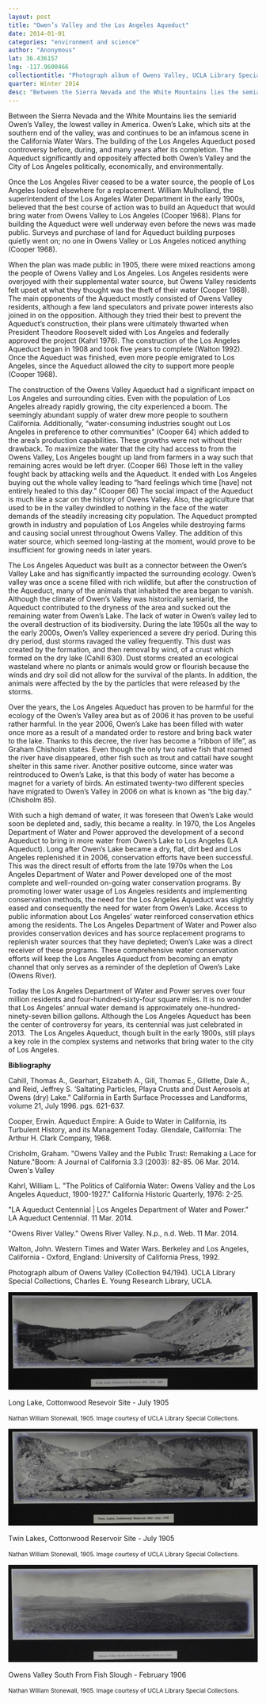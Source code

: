 ```yaml
---
layout: post
title: "Owen’s Valley and the Los Angeles Aqueduct"
date: 2014-01-01
categories: "environment and science"
author: "Anonymous"
lat: 36.436157
lng: -117.9600466
collectiontitle: "Photograph album of Owens Valley, UCLA Library Special Collections"
quarter: Winter 2014
desc: "Between the Sierra Nevada and the White Mountains lies the semiarid Owen’s Valley, the lowest valley in America. Owen’s Lake, which sits at the southern end of the valley, was and continues to be an infamous scene in the California Water Wars. The building of the Los Angeles Aqueduct posed controversy before, during, and many years after its completion. The Aqueduct significantly and oppositely affected both Owen’s Valley and the City of Los Angeles politically, economically, and environmentally."
---
```

Between the Sierra Nevada and the White Mountains lies the semiarid Owen’s Valley, the lowest valley in America. Owen’s Lake, which sits at the southern end of the valley, was and continues to be an infamous scene in the California Water Wars. The building of the Los Angeles Aqueduct posed controversy before, during, and many years after its completion. The Aqueduct significantly and oppositely affected both Owen’s Valley and the City of Los Angeles politically, economically, and environmentally.

Once the Los Angeles River ceased to be a water source, the people of Los Angeles looked elsewhere for a replacement. William Mulholland, the superintendent of the Los Angeles Water Department in the early 1900s, believed that the best course of action was to build an Aqueduct that would bring water from Owens Valley to Los Angeles (Cooper 1968). Plans for building the Aqueduct were well underway even before the news was made public. Surveys and purchase of land for Aqueduct building purposes quietly went on; no one in Owens Valley or Los Angeles noticed anything (Cooper 1968).

When the plan was made public in 1905, there were mixed reactions among the people of Owens Valley and Los Angeles. Los Angeles residents were overjoyed with their supplemental water source, but Owens Valley residents felt upset at what they thought was the theft of their water (Cooper 1968). The main opponents of the Aqueduct mostly consisted of Owens Valley residents, although a few land speculators and private power interests also joined in on the opposition. Although they tried their best to prevent the Aqueduct’s construction, their plans were ultimately thwarted when President Theodore Roosevelt sided with Los Angeles and federally approved the project (Kahrl 1976). The construction of the Los Angeles Aqueduct began in 1908 and took five years to complete (Walton 1992). Once the Aqueduct was finished, even more people emigrated to Los Angeles, since the Aqueduct allowed the city to support more people (Cooper 1968).

The construction of the Owens Valley Aqueduct had a significant impact on Los Angeles and surrounding cities. Even with the population of Los Angeles already rapidly growing, the city experienced a boom. The seemingly abundant supply of water drew more people to southern California. Additionally, “water-consuming industries sought out Los Angeles in preference to other communities” (Cooper 64) which added to the area’s production capabilities. These growths were not without their drawback. To maximize the water that the city had access to from the Owens Valley, Los Angeles bought up land from farmers in a way such that remaining acres would be left dryer. (Cooper 66) Those left in the valley fought back by attacking wells and the Aqueduct. It ended with Los Angeles buying out the whole valley leading to “hard feelings which time [have] not entirely healed to this day.” (Cooper 66) The social impact of the Aqueduct is much like a scar on the history of Owens Valley. Also, the agriculture that used to be in the valley dwindled to nothing in the face of the water demands of the steadily increasing city population. The Aqueduct prompted growth in industry and population of Los Angeles while destroying farms and causing social unrest throughout Owens Valley. The addition of this water source, which seemed long-lasting at the moment, would prove to be insufficient for growing needs in later years.

The Los Angeles Aqueduct was built as a connector between the Owen’s Valley Lake and has significantly impacted the surrounding ecology. Owen’s valley was once a scene filled with rich wildlife, but after the construction of the Aqueduct, many of the animals that inhabited the area began to vanish. Although the climate of Owen’s Valley was historically semiarid, the Aqueduct contributed to the dryness of the area and sucked out the remaining water from Owen’s Lake. The lack of water in Owen’s valley led to the overall destruction of its biodiversity. During the late 1950s all the way to the early 2000s, Owen’s Valley experienced a severe dry period. During this dry period, dust storms ravaged the valley frequently. This dust was created by the formation, and then removal by wind, of a crust which formed on the dry lake (Cahill 630). Dust storms created an ecological wasteland where no plants or animals would grow or flourish because the winds and dry soil did not allow for the survival of the plants. In addition, the animals were affected by the by the particles that were released by the storms.

Over the years, the Los Angeles Aqueduct has proven to be harmful for the ecology of the Owen’s Valley area but as of 2006 it has proven to be useful rather harmful. In the year 2006, Owen’s Lake has been filled with water once more as a result of a mandated order to restore and bring back water to the lake. Thanks to this decree, the river has become a “ribbon of life”, as Graham Chisholm states. Even though the only two native fish that roamed the river have disappeared, other fish such as trout and cattail have sought shelter in this same river. Another positive outcome, since water was reintroduced to Owen’s Lake, is that this body of water has become a magnet for a variety of birds. An estimated twenty-two different species have migrated to Owen’s Valley in 2006 on what is known as “the big day.” (Chisholm 85).

With such a high demand of water, it was foreseen that Owen’s Lake would soon be depleted and, sadly, this became a reality. In 1970, the Los Angeles Department of Water and Power approved the development of a second Aqueduct to bring in more water from Owen’s Lake to Los Angeles (LA Aqueduct). Long after Owen’s Lake became a dry, flat, dirt bed and Los Angeles replenished it in 2006, conservation efforts have been successful. This was the direct result of efforts from the late 1970s when the Los Angeles Department of Water and Power developed one of the most complete and well-rounded on-going water conservation programs. By promoting lower water usage of Los Angeles residents and implementing conservation methods, the need for the Los Angeles Aqueduct was slightly eased and consequently the need for water from Owen’s Lake. Access to public information about Los Angeles’ water reinforced conservation ethics among the residents. The Los Angeles Department of Water and Power also provides conservation devices and has source replacement programs to replenish water sources that they have depleted; Owen’s Lake was a direct receiver of these programs. These comprehensive water conservation efforts will keep the Los Angeles Aqueduct from becoming an empty channel that only serves as a reminder of the depletion of Owen’s Lake (Owens River).

Today the Los Angeles Department of Water and Power serves over four million residents and four-hundred-sixty-four square miles. It is no wonder that Los Angeles’ annual water demand is approximately one-hundred-ninety-seven billion gallons. Although the Los Angeles Aqueduct has been the center of controversy for years, its centennial was just celebrated in 2013.  The Los Angeles Aqueduct, though built in the early 1900s, still plays a key role in the complex systems and networks that bring water to the city of Los Angeles.


**Bibliography**

Cahill, Thomas A., Gearhart, Elizabeth A., Gill, Thomas E., Gillette, Dale A., and Reid, Jeffrey S. ‘Saltating Particles, Playa Crusts and Dust Aerosols at Owens (dry) Lake.” California in Earth Surface Processes and Landforms, volume 21, July 1996. pgs. 621-637.

Cooper, Erwin. Aqueduct Empire: A Guide to Water in California, its Turbulent History, and its Management Today. Glendale, California: The Arthur H. Clark Company, 1968.

Crisholm, Graham. &quot;Owens Valley and the Public Trust: Remaking a Lace for Nature.&quot;Boom: A Journal of California 3.3 (2003): 82-85. 06 Mar. 2014. <ref target="http://www.jstor.org/stable/10.1525/boom.2013.3.82" type="url"> Owen's Valley </ref>

Kahrl, William L. &quot;The Politics of California Water: Owens Valley and the Los Angeles Aqueduct, 1900-1927.&quot; California Historic Quarterly, 1976: 2-25.

&quot;LA Aqueduct Centennial | Los Angeles Department of Water and Power.&quot; LA Aqueduct Centennial. 11 Mar. 2014.

&quot;Owens River Valley.&quot; Owens River Valley. N.p., n.d. Web. 11 Mar. 2014.

Walton, John. Western Times and Water Wars. Berkeley and Los Angeles, California - Oxford, England: University of California Press, 1992.

Photograph album of Owens Valley (Collection 94/194). UCLA Library Special Collections, Charles E. Young Research Library, UCLA.


<img src='../images/aqueduct_1.jpg' alt='A photograph from 1905 depicts a moutain on the right, a lake in the middle and a small grouping of trees on the left. the caption on the bottom reads Long Lake, Cottonwood Resevoir Site - July 1905'>
<figcaption><p>Long Lake, Cottonwood Resevoir Site - July 1905</p><p><small>Nathan William Stonewall, 1905. Image courtesy of UCLA Library Special Collections.</small></p>
<img src='../images/aqueduct_2.jpg' alt='A photograph depicts two lakes nestled between mountains. The caption reads Twin Lakes, Cottonwood Reservoir Site - July 1905'>
<figcaption><p>Twin Lakes, Cottonwood Reservoir Site - July 1905</p><p><small>Nathan William Stonewall, 1905. Image courtesy of UCLA Library Special Collections.</small></p>
<img src='../images/aqueduct_3.jpg' alt='A photograph depicts a flat desert with a mountain range far in the background. The caption reads Owens Valley South From Fish Slough - February 1906'>
<figcaption><p>Owens Valley South From Fish Slough - February 1906</p><p><small>Nathan William Stonewall, 1905. Image courtesy of UCLA Library Special Collections.</small></p>
